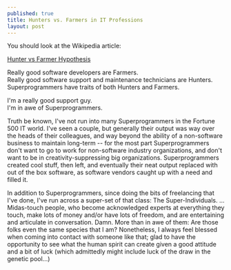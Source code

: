 ```yaml
---
published: true
title: Hunters vs. Farmers in IT Professions
layout: post
---
```

You should look at the Wikipedia article:

[Hunter vs Farmer Hypothesis](https://en.wikipedia.org/wiki/Hunter_vs._farmer_hypothesis/)

Really good software developers are Farmers.<br/>
Really good software support and maintenance technicians are Hunters.<br/>
Superprogrammers have traits of both Hunters and Farmers.<br/>

I'm a really good support guy.<br/>
I'm in awe of Superprogrammers.    

Truth be known, I've not run into many Superprogrammers in the Fortune 500 IT world.  I've seen a couple, but generally their output was way over the heads of their colleagues, and way beyond the ability of a non-software business to maintain long-term -- for the most part Superprogrammers don't want to go to work for non-software industry organizations, and don't want to be in creativity-suppressing big organizations.  Superprogrammers created cool stuff, then left, and eventually their neat output replaced with out of the box software, as software vendors caught up with a need and filled it.  

In addition to Superprogrammers, since doing the bits of freelancing that I've done, I've run across a super-set of that class:  The Super-Individuals.  ... Midas-touch people, who become acknowledged experts at everything they touch, make lots of money and/or have lots of freedom, and are entertaining and articulate in conversation.  Damn.  More than in awe of them:  Are those folks even the same species that I am?  Nonetheless, I always feel blessed when coming into contact with someone like that; glad to have the opportunity to see what the human spirit can create given a good attitude and a bit of luck (which admittedly might include luck of the draw in the genetic pool...)